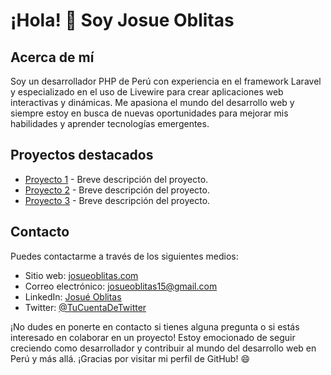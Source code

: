 # ¡Hola! 👋 Soy Josue Oblitas

## Acerca de mí
Soy un desarrollador PHP de Perú con experiencia en el framework Laravel y especializado en el uso de Livewire para crear aplicaciones web interactivas y dinámicas. Me apasiona el mundo del desarrollo web y siempre estoy en busca de nuevas oportunidades para mejorar mis habilidades y aprender tecnologías emergentes.

## Proyectos destacados
- [Proyecto 1](enlace_del_proyecto_1) - Breve descripción del proyecto.
- [Proyecto 2](enlace_del_proyecto_2) - Breve descripción del proyecto.
- [Proyecto 3](enlace_del_proyecto_3) - Breve descripción del proyecto.

## Contacto
Puedes contactarme a través de los siguientes medios:

- Sitio web: [josueoblitas.com](https://josueoblitas.com)
- Correo electrónico: josueoblitas15@gmail.com
- LinkedIn: [Josué Oblitas](https://www.linkedin.com/in/josue-oblitas-483616150/)
- Twitter: [@TuCuentaDeTwitter](https://twitter.com/JosueeOblitas)

¡No dudes en ponerte en contacto si tienes alguna pregunta o si estás interesado en colaborar en un proyecto! Estoy emocionado de seguir creciendo como desarrollador y contribuir al mundo del desarrollo web en Perú y más allá. ¡Gracias por visitar mi perfil de GitHub! 😄
